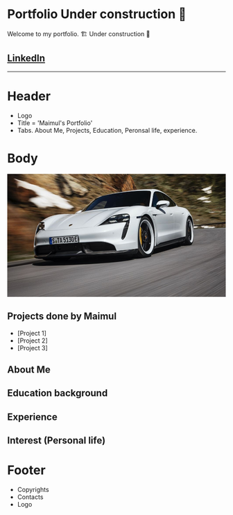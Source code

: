 # Portfolio Under construction 🚧
Welcome to my portfolio. 🏗 Under construction 🔨

## [LinkedIn](https://www.linkedin.com/in/maimul)
---
# Header
- Logo
- Title = 'Maimul's Portfolio'
- Tabs. About Me, Projects, Education, Peronsal life, experience.

# Body
![](https://github.com/maimul/portfolio/blob/main/images/1000x-1.jpeg)
## Projects done by Maimul
- [Project 1]
- [Project 2]
- [Project 3]

## About Me

## Education background

## Experience 

## Interest (Personal life)


# Footer
- Copyrights 
- Contacts
- Logo
